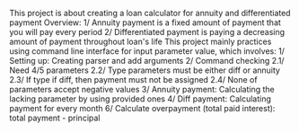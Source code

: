 This project is about creating a loan calculator for annuity and differentiated payment
Overview: 
1/ Annuity payment is a fixed amount of payment that you will pay every period
2/ Differentiated payment is paying a decreasing amount of payment throughout loan's life
This project mainly practices using command line interface for input parameter value, which involves:
1/ Setting up: Creating parser and add arguments
2/ Command checking 
2.1/ Need 4/5 parameters
2.2/ Type parameters must be either diff or annuity
2.3/ If type if diff, then payment must not be assigned
2.4/ None of parameters accept negative values
3/ Annuity payment: Calculating the lacking parameter by using provided ones
4/ Diff payment: Calculating payment for every month
6/ Calculate overpayment (total paid interest): total payment - principal
